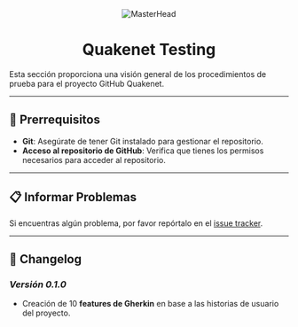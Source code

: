 <div align="center">
  <img src="https://i.imgur.com/qDjDCC8.png" alt="MasterHead" />
</div>

<div align="center">
  <h1>Quakenet Testing</h1>
</div>

Esta sección proporciona una visión general de los procedimientos de prueba para el proyecto GitHub Quakenet.

---

## 🚀 Prerrequisitos

- **Git**: Asegúrate de tener Git instalado para gestionar el repositorio.
- **Acceso al repositorio de GitHub**: Verifica que tienes los permisos necesarios para acceder al repositorio.

---

## 📋 Informar Problemas

Si encuentras algún problema, por favor repórtalo en el [issue tracker](https://github.com/adoa-dev/quicknet-testing/issues).

---

## 📜 Changelog

### _Versión 0.1.0_
- Creación de 10 **features de Gherkin** en base a las historias de usuario del proyecto.
